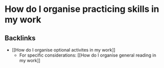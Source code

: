# How do I organise practicing skills in my work

## Backlinks
* [[How do I organise optional activites in my work]]
	* For specific considerations:
[[How do I organise general reading in my work]]

<!-- #service -->

<!-- {BearID:38BD3A74-A34F-4AAA-B7BA-39B2AA1C6B7E-15756-0000130BBA19F324} -->
